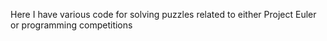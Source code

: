 Here I have various code for solving puzzles related to either Project Euler or programming competitions